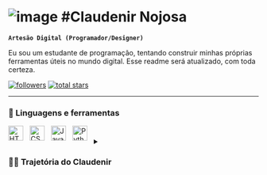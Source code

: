 # ![image](https://user-images.githubusercontent.com/125202706/219908673-72e8d067-a54d-47ad-91d9-fc42509229c5.png) #Claudenir Nojosa

**`Artesão Digital (Programador/Designer)`**

Eu sou um estudante de programação, tentando construir minhas próprias ferramentas úteis no mundo digital. 
Esse readme será atualizado, com toda certeza.

   <p align="left">
      <a href="https://github.com/Claudenir-Nojosa?tab=followers">
         <img alt="followers" title="Follow me on Github" src="https://custom-icon-badges.demolab.com/github/followers/Claudenir-Nojosa?color=236ad3&labelColor=1155ba&style=for-the-badge&logo=person-add&label=Follow&logoColor=white"/></a>
      <a href="https://github.com/Claudenir-Nojosa?tab=repositories&sort=stargazers">
         <img alt="total stars" title="Total stars on GitHub" src="https://custom-icon-badges.demolab.com/github/stars/Claudenir-Nojosa?color=55960c&style=for-the-badge&labelColor=488207&logo=star"/></a>
   </p>

---

### 🧰 Linguagens e ferramentas

<img align="left" alt="HTML" width="30px" style="padding-right:10px;" src="https://cdn.jsdelivr.net/gh/devicons/devicon/icons/html5/html5-plain.svg" />
<img align="left" alt="CSS" width="30px" style="padding-right:10px;" src="https://cdn.jsdelivr.net/gh/devicons/devicon/icons/css3/css3-plain.svg" />
<img align="left" alt="JavaScript" width="30px" style="padding-right:10px;" src="https://cdn.jsdelivr.net/gh/devicons/devicon/icons/javascript/javascript-plain.svg" />
<img align="left" alt="Python" width="30px" style="padding-right:10px;" src="https://cdn.jsdelivr.net/gh/devicons/devicon/icons/python/python-plain.svg" />

#


<details>
 <summary><h3>👨‍💻 Trajetória do Claudenir</h3></summary>
   Eu comecei minha vida entrando no mercado como contador especializado na área fiscal (pressão do sistema de escolher alguma formação logo após completar o terceiro ano do ensino médio), porém, não era o que eu estava procurando para fazer a vida toda. Então eu comecei a procurar áreas em que eu me identificasse, como eu já tenho uma base de inglês desde a minha infância (jogando RPG's), e com curso de inglês concluído. Além disso, gostava muito de matemática, me deparei com o universo que é a programação.
   Desde então, meu foco é adquirir conhecimento nesse novo mundo, unindo teoria e prática, utilizando as linguagens HTML, CSS, JavaScript e Python para ser um profissional fullstack especializado em Python.
  
